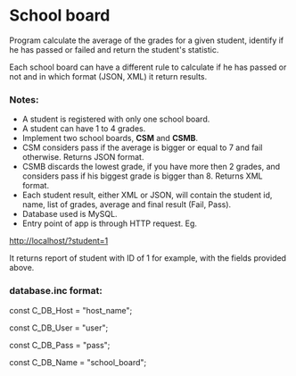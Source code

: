 # School board

Program calculate the average of the grades for a given student, identify if he has passed or failed and return the student's statistic.

Each school board can have a different rule to calculate if he has passed or not and in which format (JSON, XML) it return results.

### Notes:
* A student is registered with only one school board.
* A student can have 1 to 4 grades.
* Implement two school boards, **CSM** and **CSMB**.
* CSM considers pass if the average is bigger or equal to 7 and fail otherwise. Returns JSON format.
* CSMB discards the lowest grade, if you have more then 2 grades, and considers pass if his biggest grade is bigger than 8. Returns XML format.
* Each student result, either XML or JSON, will contain the student id, name, list of grades, average and final result (Fail, Pass).
* Database used is MySQL.
* Entry point of app is through HTTP request. Eg.

[http://localhost/?student=1](http://localhost/?student=1)

It returns report of student with ID of 1 for example, with the fields provided above.

### database.inc format:

const C_DB_Host = "host_name";

const C_DB_User = "user";

const C_DB_Pass = "pass";

const C_DB_Name = "school_board";
